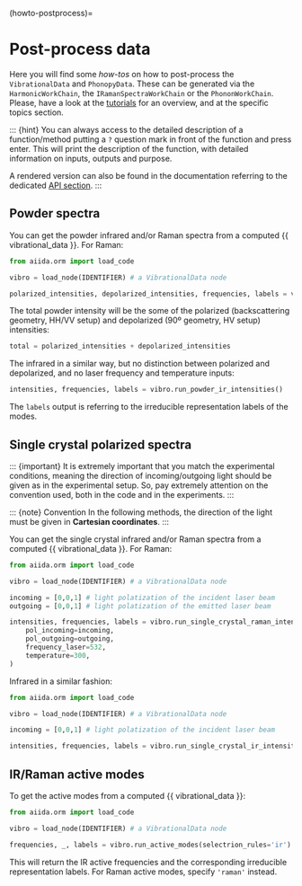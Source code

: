 (howto-postprocess)=

# Post-process data

Here you will find some _how-tos_ on how to post-process the `VibrationalData` and `PhonopyData`.
These can be generated via the `HarmonicWorkChain`, the `IRamanSpectraWorkChain` or the `PhononWorkChain`.
Please, have a look at the [tutorials](tutorials) for an overview, and at the specific topics section.

::: {hint}
You can always access to the detailed description of a function/method putting a `?` question mark in front
of the function and press enter. This will print the description of the function, with detailed information
on inputs, outputs and purpose.

A rendered version can also be found in the documentation referring to
the dedicated [API section](reference).
:::

## Powder spectra

You can get the powder infrared and/or Raman spectra from a computed {{ vibrational_data }}. For Raman:

```python
from aiida.orm import load_code

vibro = load_node(IDENTIFIER) # a VibrationalData node

polarized_intensities, depolarized_intensities, frequencies, labels = vibro.run_powder_raman_intensities(frequency_laser=532, temperature=300)
```

The total powder intensity will be the some of the polarized (backscattering geometry, HH/VV setup)
and depolarized (90º geometry, HV setup) intensities:

```python
total = polarized_intensities + depolarized_intensities
```

The infrared in a similar way, but no distinction between polarized and depolarized, and no laser frequency and temperature inputs:

```python
intensities, frequencies, labels = vibro.run_powder_ir_intensities()
```

The `labels` output is referring to the irreducible representation labels of the modes.


## Single crystal polarized spectra

::: {important}
It is extremely important that you match the experimental conditions, meaning the direction of
incoming/outgoing light should be given as in the experimental setup. So, pay extremely attention
on the convention used, both in the code and in the experiments.
:::

::: {note} Convention
In the following methods, the direction of the light must be given in **Cartesian coordinates**.
:::

You can get the single crystal infrared and/or Raman spectra from a computed {{ vibrational_data }}. For Raman:

```python
from aiida.orm import load_code

vibro = load_node(IDENTIFIER) # a VibrationalData node

incoming = [0,0,1] # light polatization of the incident laser beam
outgoing = [0,0,1] # light polatization of the emitted laser beam

intensities, frequencies, labels = vibro.run_single_crystal_raman_intensities(
    pol_incoming=incoming,
    pol_outgoing=outgoing,
    frequency_laser=532,
    temperature=300,
)
```

Infrared in a similar fashion:

```python
from aiida.orm import load_code

vibro = load_node(IDENTIFIER) # a VibrationalData node

incoming = [0,0,1] # light polatization of the incident laser beam

intensities, frequencies, labels = vibro.run_single_crystal_ir_intensities(pol_incoming=incoming)
```

<!-- ::: {admonition} Cartesian coordinates
:class: hint
To get the direction in Cartesian coordinates expressed in crystal coordinates of the primitive cell, you can use the following
snippet
```python
import numpy as np

cell = vibro.get_unitcell().cell

incoming_cartesian = [0,0,1]
inv_cell = np.linalg.inv(cell)
incoming = np.dot(invcell.T, incoming_cartesian)
```
::: -->

## IR/Raman active modes

To get the active modes from a computed {{ vibrational_data }}:

```python
from aiida.orm import load_code

vibro = load_node(IDENTIFIER) # a VibrationalData node

frequencies, _, labels = vibro.run_active_modes(selectrion_rules='ir')
```

This will return the IR active frequencies and the corresponding irreducible representation labels.
For Raman active modes, specify `'raman'` instead.
